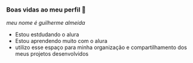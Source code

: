 ### Boas vidas ao meu perfil 🚙

*meu nome é guilherme almeida*

- Estou estdudando o alura
- Estou aprendendo muito com o alura
- utilizo esse espaço para minha organização e compartilhamento dos meus projetos desenvolvidos 
